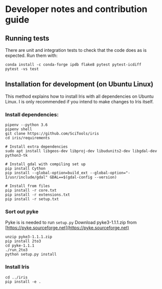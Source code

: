 # Developer notes and contribution guide

## Running tests

There are unit and integration tests to check that the code does as is expected.  Run them with:

```
conda install -c conda-forge ipdb flake8 pytest pytest-icdiff
pytest -vs test
```

## Installation for development (on Ubuntu Linux)

This method explains how to install Iris with all dependencies on Ubuntu Linux.
I is only recommended if you intend to make changes to Iris itself.

### Install dependencies:

```
pipenv --python 3.6
pipenv shell
git clone https://github.com/SciTools/iris
cd iris/requirements

# Install extra dependencies
sudo apt install libgeos-dev libproj-dev libudunits2-dev libgdal-dev python3-tk

# Install gdal with compiling set up
pip install Cython
pip install --global-option=build_ext --global-option="-I/usr/include/gdal" GDAL==$(gdal-config --version)

# Install from files
pip install -r core.txt
pip install -r extensions.txt
pip install -r setup.txt
```

### Sort out pyke

Pyke is is needed to run `setup.py`
Download pyke3-1.1.1.zip from [https://pyke.sourceforge.net](https://pyke.sourceforge.net)

```
unzip pyke3-1.1.1.zip
pip install 2to3
cd pyke-1.1.1
./run_2to3
python setup.py install
```

### Install Iris

```
cd ../iris
pip install -e .
```
